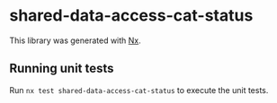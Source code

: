 # shared-data-access-cat-status

This library was generated with [Nx](https://nx.dev).

## Running unit tests

Run `nx test shared-data-access-cat-status` to execute the unit tests.
